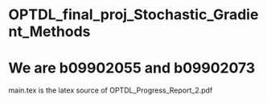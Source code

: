 # OPTDL_final_proj_Stochastic_Gradient_Methods
# We are b09902055 and b09902073
main.tex is the latex source of OPTDL_Progress_Report_2.pdf
